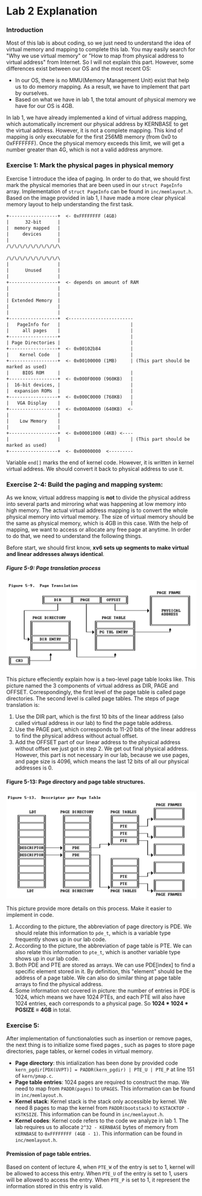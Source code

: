 # Lab 2 Explanation

### Introduction
Most of this lab is about coding, so we just need to understand the idea of virtual memory and mapping to complete this lab. You may easily search for "Why we use virtual memory" or "How to map from physical address to virtual address" from Internet. So I will not explain this part. However, some differences exist between our OS and the most recent OS:
* In our OS, there is no MMU(Memory Management Unit) exist that help us to do memory mapping. As a result, we have to implement that part by ourselves. 
* Based on what we have in lab 1, the total amount of physical memory we have for our OS is 4GB. 
  
In lab 1, we have already implemented a kind of virtual address mapping, which automatically increment our physical address by KERNBASE to get the virtual address. However, it is not a complete mapping. This kind of mapping is only executable for the first 256MB memory (from 0x0 to 0xFFFFFFF). Once the physical memory exceeds this limit, we will get a number greater than 4G, which is not a valid address anymore.

### Exercise 1: Mark the physical pages in physical memory
Exercise 1 introduce the idea of paging. In order to do that, we should first mark the physical memories that are been used in our ```struct PageInfo``` array. Implementation of ```struct PageInfo``` can be found in ```inc/memlayout.h```. Based on the image provided in lab 1, I have made a more clear physical memory layout to help understanding the first task. 
```
+------------------+  <- 0xFFFFFFFF (4GB)
|      32-bit      |
|  memory mapped   |
|     devices      |
|                  |
/\/\/\/\/\/\/\/\/\/\

/\/\/\/\/\/\/\/\/\/\
|                  |
|      Unused      |
|                  |
+------------------+  <- depends on amount of RAM
|                  |
|                  |
| Extended Memory  |
|                  |
|                  |
+------------------+  <------------------------
|   PageInfo for   |                          |
|     all pages    |                          |
+------------------+                          |
| Page Directories |                          |
+------------------+  <- 0x00102b84           |
|    Kernel Code   |                          |
+------------------+  <- 0x00100000 (1MB)     | (This part should be marked as used)
|     BIOS ROM     |                          |
+------------------+  <- 0x000F0000 (960KB)   |
|  16-bit devices, |                          |
|  expansion ROMs  |                          |
+------------------+  <- 0x000C0000 (768KB)   |
|   VGA Display    |                          |
+------------------+  <- 0x000A0000 (640KB)  <-
|                  |
|    Low Memory    |
|                  |
+------------------+  <- 0x00001000 (4KB) <----
|                  |                          | (This part should be marked as used)
+------------------+  <- 0x00000000  <---------
```
Variable ```end[]``` marks the end of kernel code. However, it is written in kernel virtual address. We should convert it back to physical address to use it. 

### Exercise 2-4: Build the paging and mapping system:
As we know, virtual address mapping is **not** to divide the physical address into several parts and mirroring what was happening at low memory into high memory. The actual virtual address mapping is to convert the whole physical memory into virtual memory. The size of virtual memory should be the same as physical memory, which is 4GB in this case. With the help of mapping, we want to access or allocate any free page at anytime. In order to do that, we need to understand the following things.
  
Before start, we should first know, **xv6 sets up segments to make virtual and linear addresses always identical**.
  
##### Figure 5-9: Page translation process
![](image/Figure5-9.png)  
  
This picture effeciently explain how is a two-level page table looks like. This picture named the 3 components of virtual address as DIR, PAGE and OFFSET. Correspondingly, the first level of the page table is called page directories. The second level is called page tables. The steps of page translation is:  
1. Use the DIR part, which is the first 10 bits of the linear address (also called virtual address in our lab) to find the page table address.  
2. Use the PAGE part, which corresponds to 11-20 bits of the linear address to find the physical address without actual offset.  
3. Add the OFFSET part of our linear address to the physical address without offset we just got in step 2. We get out final physical address.  However, this part is not necessary in our lab, because we use pages, and page size is 4096, which means the last 12 bits of all our physical addresses is 0.
  
#### Figure 5-13: Page directory and page table structures.
![](image/Figure5-13.png)  
  
This picture provide more details on this process. Make it easier to implement in code.  
1. According to the picture, the abbreviation of page directory is PDE. We should relate this information to ```pde_t```, which is a variable type frequently shows up in our lab code.  
2. According to the picture, the abbreviation of page table is PTE. We can also relate this information to ```pte_t```, which is another variable type shows up in our lab code.  
3. Both PDE and PTE are stored as arrays. We can use PDE[index] to find a specific element stored in it. By definition, this "element" should be the address of a page table. We can also do similar thing at page table arrays to find the physical address.  
4. Some information not covered in picture: the number of entries in PDE is 1024, which means we have 1024 PTEs, and each PTE will also have 1024 entries, each corresponds to a physical page. So **1024 * 1024 * PGSIZE = 4GB** in total.

### Exercise 5:
After implementation of functionaloties such as insertion or remove pages, the next thing is to initialize some fixed pages , such as pages to store page directories, page tables, or kernel codes in virtual memory. 
* **Page directory**: this intialization has been done by provided code ```kern_pgdir[PDX(UVPT)] = PADDR(kern_pgdir) | PTE_U | PTE_P``` at line 151 of ```kern/pmap.c```.
* **Page table entries**: 1024 pages are required to construct the map. We need to map from ```PADDR(pages)``` to ```UPAGES```. This information can be found in ```inc/memlayout.h```.
* **Kernel stack**: Kernel stack is the stack only accessible by kernel. We need 8 pages to map the kernel from ```PADDR(bootstack)``` to ```KSTACKTOP - KSTKSIZE```. This information can be found in ```inc/memlayout.h```.
* **Kernel codes**: Kernel code refers to the code we analyze in lab 1. The lab requires us to allocate ```2^32 - KERNBASE``` bytes of memory from ```KERNBASE``` to ```0xFFFFFFFF (4GB - 1)```. This information can be found in ```inc/memlayout.h```.
  
#### Premission of page table entries.
Based on content of lecture 4, when ```PTE_W``` of the entry is set to 1, kernel will be allowed to access this entry. When ```PTE_U``` of the entry is set to 1, users will be allowed to access the entry. When ```PTE_P``` is set to 1, it represent the information stored in this entry is valid.

